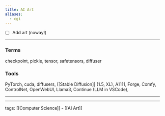 ```yaml
---
title: AI Art
aliases:
  - cgi
---
```

- [ ] Add art (noway!)

---
### Terms
checkpoint, pickle, tensor, safetensors, diffuser
### Tools
PyTorch, cuda, diffusers, [[Stable Diffusion]] (1.5, XL), A1111, Forge, Comfy, ControlNet, OpenWebUI, Llama3, Continue (LLM in VSCode),

---



---

tags: [[Computer Science]] - [[AI Art]]